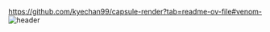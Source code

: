 https://github.com/kyechan99/capsule-render?tab=readme-ov-file#venom-
![header](https://capsule-render.vercel.app/api?type=Venom)


